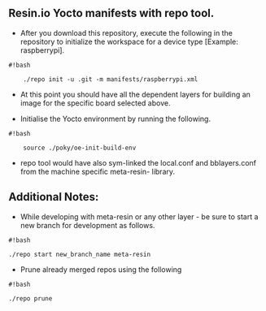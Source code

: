 ##  Resin.io Yocto manifests with repo tool. #

* After you download this repository, execute the following in the repository to initialize the workspace for a device type [Example: raspberrypi].	
```
#!bash
    
    ./repo init -u .git -m manifests/raspberrypi.xml
```
* At this point you should have all the dependent layers for building an image for the specific board selected above. 

* Initialise the Yocto environment by running the following.
```
#!bash
    
    source ./poky/oe-init-build-env
```
* repo tool would have also sym-linked the local.conf and bblayers.conf from the machine specific meta-resin-<device> library.

## Additional Notes: ##
* While developing with meta-resin or any other layer - be sure to start a new branch for development as follows.
```
#!bash

./repo start new_branch_name meta-resin
```
* Prune already merged repos using the following
```
#!bash

./repo prune
```
